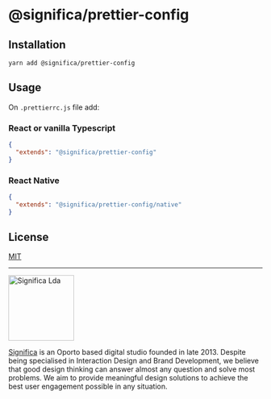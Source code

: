 # @significa/prettier-config

## Installation

`yarn add @significa/prettier-config`

## Usage

On `.prettierrc.js` file add:

### React or vanilla Typescript

```json
{
  "extends": "@significa/prettier-config"
}
```

### React Native

```json
{
  "extends": "@significa/prettier-config/native"
}
```

## License

[MIT](https://github.com/Significa/react-snuggle/blob/master/LICENSE)

---

<img width="130" alt="Significa Lda" src="https://user-images.githubusercontent.com/4838076/38634265-6545f090-3d98-11e8-8869-c5e477648fdf.png">

[Significa](https://significa.pt/) is an Oporto based digital studio founded in late 2013. Despite being specialised in Interaction Design and Brand Development, we believe that good design thinking can answer almost any question and solve most problems. We aim to provide meaningful design solutions to achieve the best user engagement possible in any situation.
